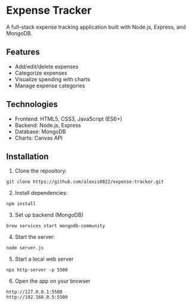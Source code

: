 # Expense Tracker

A full-stack expense tracking application built with Node.js, Express, and MongoDB.

## Features
- Add/edit/delete expenses
- Categorize expenses
- Visualize spending with charts
- Manage expense categories

## Technologies
- Frontend: HTML5, CSS3, JavaScript (ES6+)
- Backend: Node.js, Express
- Database: MongoDB
- Charts: Canvas API

## Installation

1. Clone the repository:
```
git clone https://github.com/alexis0822/expense-tracker.git

```

2. Install dependencies:
```
npm install

```

3. Set up backend (MongoDB)
```
brew services start mongodb-community

```

4. Start the server:
```
node server.js

```

5. Start a local web server
```
npx http-server -p 5500

```

6. Open the app on your browser
```
http://127.0.0.1:5500
http://192.168.0.5:5500

```
